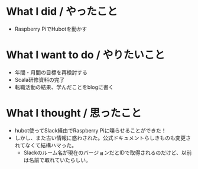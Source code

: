 # What I did / やったこと
- Raspberry PiでHubotを動かす

# What I want to do / やりたいこと
- 年間・月間の目標を再検討する
- Scala研修資料の完了
- 転職活動の結果、学んだことをblogに書く

# What I thought / 思ったこと
- hubot使ってSlack経由でRaspberry Piに喋らせることができた！
- しかし、また古い情報に惑わされた。公式ドキュメントらしきものも変更されてなくて結構ハマった。
  - Slackのルーム名が現在のバージョンだとIDで取得されるのだけど、以前は名前で取れていたらしい。
